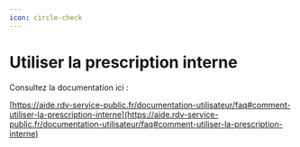 ```yaml
---
icon: circle-check
---
```


# Utiliser la prescription interne

Consultez la documentation ici :&#x20;

[https://aide.rdv-service-public.fr/documentation-utilisateur/faq#comment-utiliser-la-prescription-interne](https://aide.rdv-service-public.fr/documentation-utilisateur/faq#comment-utiliser-la-prescription-interne)
